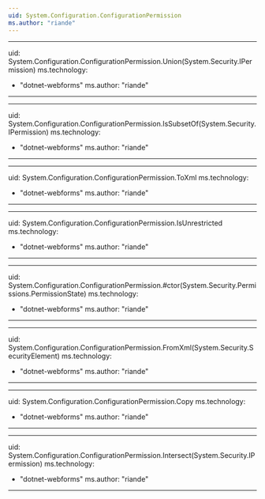 ```yaml
---
uid: System.Configuration.ConfigurationPermission
ms.author: "riande"
---
```


---
uid: System.Configuration.ConfigurationPermission.Union(System.Security.IPermission)
ms.technology: 
  - "dotnet-webforms"
ms.author: "riande"
---

---
uid: System.Configuration.ConfigurationPermission.IsSubsetOf(System.Security.IPermission)
ms.technology: 
  - "dotnet-webforms"
ms.author: "riande"
---

---
uid: System.Configuration.ConfigurationPermission.ToXml
ms.technology: 
  - "dotnet-webforms"
ms.author: "riande"
---

---
uid: System.Configuration.ConfigurationPermission.IsUnrestricted
ms.technology: 
  - "dotnet-webforms"
ms.author: "riande"
---

---
uid: System.Configuration.ConfigurationPermission.#ctor(System.Security.Permissions.PermissionState)
ms.technology: 
  - "dotnet-webforms"
ms.author: "riande"
---

---
uid: System.Configuration.ConfigurationPermission.FromXml(System.Security.SecurityElement)
ms.technology: 
  - "dotnet-webforms"
ms.author: "riande"
---

---
uid: System.Configuration.ConfigurationPermission.Copy
ms.technology: 
  - "dotnet-webforms"
ms.author: "riande"
---

---
uid: System.Configuration.ConfigurationPermission.Intersect(System.Security.IPermission)
ms.technology: 
  - "dotnet-webforms"
ms.author: "riande"
---
